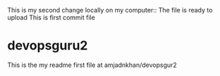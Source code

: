 This is my second change locally on my computer::
The file is ready to upload
This is first commit file 
# devopsguru2
This is the my readme first file at amjadnkhan/devopsgur2
